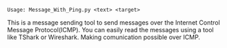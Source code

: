 `Usage: Message_With_Ping.py <text> <target>`

This is a message sending tool to send messages over the Internet Control Message Protocol(ICMP).
You can easily read the messages using a tool like TShark or Wireshark.
Making  comunication possible over ICMP.
